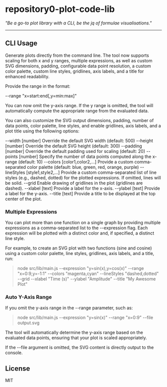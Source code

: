 # repository0-plot-code-lib

_"Be a go-to plot library with a CLI, be the jq of formulae visualisations."_

---

## CLI Usage

Generate plots directly from the command line. The tool now supports scaling for both x and y ranges, multiple expressions, as well as custom SVG dimensions, padding, configurable data point resolution, a custom color palette, custom line styles, gridlines, axis labels, and a title for enhanced readability.

Provide the range in the format:

  --range "x=start:end[,y=min:max]"

You can now omit the y-axis range. If the y range is omitted, the tool will automatically compute the appropriate range from the evaluated data.

You can also customize the SVG output dimensions, padding, number of data points, color palette, line styles, and enable gridlines, axis labels, and a plot title using the following options:

  --width [number]          Override the default SVG width (default: 500)
  --height [number]         Override the default SVG height (default: 300)
  --padding [number]        Override the default padding used for scaling (default: 20)
  --points [number]         Specify the number of data points computed along the x-range (default: 10)
  --colors [color1,color2,...]   Provide a custom comma-separated color palette (default: blue, green, red, orange, purple)
  --lineStyles [style1,style2,...]   Provide a custom comma-separated list of line styles (e.g., dashed, dotted) for the plotted expressions. If omitted, lines will be solid.
  --grid                    Enable drawing of gridlines in the plot (gridlines are dashed).
  --xlabel [text]           Provide a label for the x-axis.
  --ylabel [text]           Provide a label for the y-axis.
  --title [text]            Provide a title to be displayed at the top center of the plot.

### Multiple Expressions

You can plot more than one function on a single graph by providing multiple expressions as a comma-separated list to the --expression flag. Each expression will be plotted with a distinct color and, if specified, a distinct line style.

For example, to create an SVG plot with two functions (sine and cosine) using a custom color palette, line styles, gridlines, axis labels, and a title, run:

> node src/lib/main.js --expression "y=sin(x),y=cos(x)" --range "x=0:9,y=-1:1" --colors "magenta,cyan" --lineStyles "dashed,dotted" --grid --xlabel "Time (s)" --ylabel "Amplitude" --title "My Awesome Plot"

### Auto Y-Axis Range

If you omit the y-axis range in the --range parameter, such as:

> node src/lib/main.js --expression "y=sin(x)" --range "x=0:9" --file output.svg

The tool will automatically determine the y-axis range based on the evaluated data points, ensuring that your plot is scaled appropriately.

If the --file argument is omitted, the SVG content is directly output to the console.

## License

MIT
